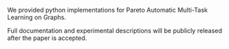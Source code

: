 We provided python implementations for Pareto Automatic Multi-Task Learning on Graphs.

Full documentation and experimental descriptions will be publicly released after the paper is accepted.
